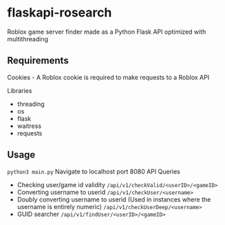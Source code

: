 # flaskapi-rosearch
 Roblox game server finder made as a Python Flask API optimized with multithreading

## Requirements

 Cookies - A Roblox cookie is required to make requests to a Roblox API
 
  Libraries
  - threading
  - os
  - flask
  - waitress
  - requests

## Usage
 ```python3 main.py```
 Navigate to localhost port 8080
 API Queries
 - Checking user/game id validity
  ```/api/v1/checkValid/<userID>/<gameID>```
  - Converting username to userid
  ```/api/v1/checkUser/<username>```
  - Doubly converting username to userid (Used in instances where the username is entirely numeric)
  ```/api/v1/checkUserDeep/<username>```
  - GUID searcher
  ```/api/v1/findUser/<userID>/<gameID>```
